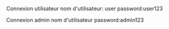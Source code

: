 Connexion utilisateur
nom d'utilisateur: user
password:user123

Connexion admin
nom d'utilisateur
password:admin123
